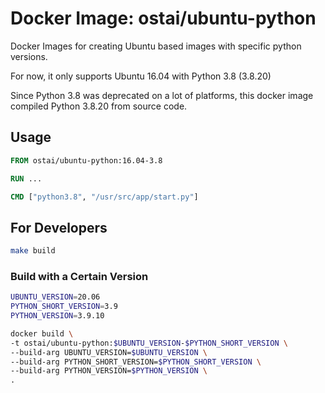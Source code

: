 # Docker Image: ostai/ubuntu-python

Docker Images for creating Ubuntu based images with specific python versions.

For now, it only supports Ubuntu 16.04 with Python 3.8 (3.8.20)

Since Python 3.8 was deprecated on a lot of platforms, this docker image compiled Python 3.8.20 from source code.

## Usage

```Dockerfile
FROM ostai/ubuntu-python:16.04-3.8

RUN ...

CMD ["python3.8", "/usr/src/app/start.py"]
```

## For Developers

```sh
make build
```

### Build with a Certain Version

```sh
UBUNTU_VERSION=20.06
PYTHON_SHORT_VERSION=3.9
PYTHON_VERSION=3.9.10

docker build \
-t ostai/ubuntu-python:$UBUNTU_VERSION-$PYTHON_SHORT_VERSION \
--build-arg UBUNTU_VERSION=$UBUNTU_VERSION \
--build-arg PYTHON_SHORT_VERSION=$PYTHON_SHORT_VERSION \
--build-arg PYTHON_VERSION=$PYTHON_VERSION \
.
```
